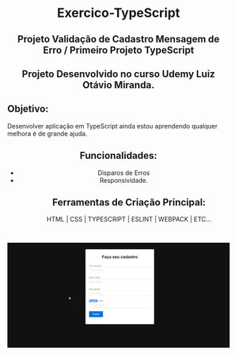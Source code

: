 <h1 align="center">Exercico-TypeScript</h1>

<h2 align="center">Projeto Validação de Cadastro Mensagem de Erro / Primeiro Projeto TypeScript</h2>

<h2 align="center">Projeto Desenvolvido no curso Udemy Luiz Otávio Miranda.</h2>

<h2>Objetivo:</h2>
<p>Desenvolver aplicação em TypeScript ainda estou aprendendo qualquer melhora é de grande ajuda.</p>

<div align="center">
<h2>Funcionalidades:</h2>
<ul>
 <li>Disparos de Erros</li>
 <li>Responsividade.</li>
<ul>
  
<h2>Ferramentas de Criação Principal:</h2>
<p>HTML | CSS | TYPESCRIPT | ESLINT | WEBPACK | ETC... </p>
</div>
</br>


![function](https://github.com/Vavatrewq/Form-Type-MgsErr/blob/master/src/components/gif/AnimaçãoFunc1.gif)
